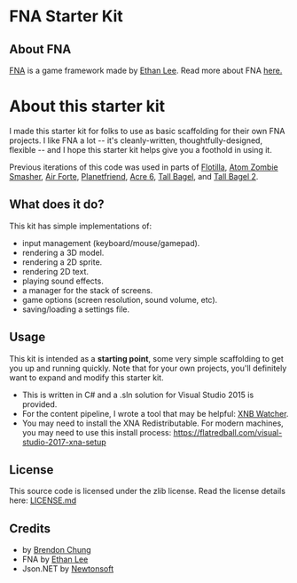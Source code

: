 # FNA Starter Kit

## About FNA
[FNA](https://github.com/FNA-XNA/FNA) is a game framework made by [Ethan Lee](https://flibitijibibo.com). Read more about FNA [here.](https://fna-xna.github.io)

# About this starter kit
I made this starter kit for folks to use as basic scaffolding for their own FNA projects. I like FNA a lot -- it's cleanly-written, thoughtfully-designed, flexible -- and I hope this starter kit helps give you a foothold in using it.

Previous iterations of this code was used in parts of [Flotilla](https://blendogames.com/flotilla), [Atom Zombie Smasher](https://blendogames.com/atomzombiesmasher), [Air Forte](https://blendogames.com/airforte), [Planetfriend](https://lauramichet.itch.io/planetfriend), [Acre 6](https://blendogames.itch.io/acre6), [Tall Bagel](https://lauramichet.itch.io/tallbagel), and [Tall Bagel 2](https://lauramichet.itch.io/tallbagel2).

## What does it do?
This kit has simple implementations of:
- input management (keyboard/mouse/gamepad).
- rendering a 3D model.
- rendering a 2D sprite.
- rendering 2D text.
- playing sound effects.
- a manager for the stack of screens.
- game options (screen resolution, sound volume, etc).
- saving/loading a settings file.

## Usage
This kit is intended as a **starting point**, some very simple scaffolding to get you up and running quickly. Note that for your own projects, you'll definitely want to expand and modify this starter kit.

- This is written in C# and a .sln solution for Visual Studio 2015 is provided.
- For the content pipeline, I wrote a tool that may be helpful: [XNB Watcher](https://blendogames.itch.io/blendo-xnb-watcher).
- You may need to install the XNA Redistributable. For modern machines, you may need to use this install process: https://flatredball.com/visual-studio-2017-xna-setup

## License
This source code is licensed under the zlib license. Read the license details here: [LICENSE.md](https://github.com/blendogames/fna_starterkit/blob/master/LICENSE.md)

## Credits
- by [Brendon Chung](http://blendogames.com)
- FNA by [Ethan Lee](https://flibitijibibo.com)
- Json.NET by [Newtonsoft](https://www.newtonsoft.com/json)
